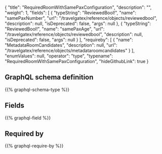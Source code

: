 {
  "title": "RequiredRoomWithSamePaxConfiguration",
  "description": "",
  "weight": 1,
  "fields": [
    {
      "typeString": "ReviewedBool!",
      "name": "samePaxNumber",
      "url": "/travelgatex/reference/objects/reviewedbool",
      "description": null,
      "isDeprecated": false,
      "args": null
    },
    {
      "typeString": "ReviewedBool!",
      "name": "samePaxAge",
      "url": "/travelgatex/reference/objects/reviewedbool",
      "description": null,
      "isDeprecated": false,
      "args": null
    }
  ],
  "requireby": [
    {
      "name": "MetadataRoomCandidates",
      "description": null,
      "url": "/travelgatex/reference/objects/metadataroomcandidates"
    }
  ],
  "enumValues": null,
  "operator": "type",
  "typename": "RequiredRoomWithSamePaxConfiguration",
  "hideGithubLink": true
}
## GraphQL schema definition

{{% graphql-schema-type %}}

## Fields

{{% graphql-field %}}

## Required by

{{% graphql-require-by %}}
